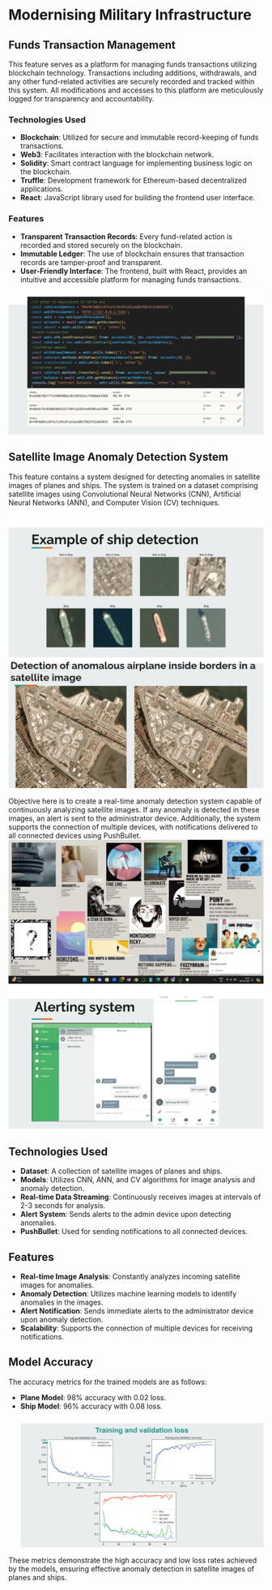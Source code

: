 # Modernising Military Infrastructure

## Funds Transaction Management

This feature serves as a platform for managing funds transactions utilizing blockchain technology. Transactions including additions, withdrawals, and any other fund-related activities are securely recorded and tracked within this system. All modifications and accesses to this platform are meticulously logged for transparency and accountability.

### Technologies Used

- **Blockchain**: Utilized for secure and immutable record-keeping of funds transactions.
- **Web3**: Facilitates interaction with the blockchain network.
- **Solidity**: Smart contract language for implementing business logic on the blockchain.
- **Truffle**: Development framework for Ethereum-based decentralized applications.
- **React**: JavaScript library used for building the frontend user interface.

### Features

- **Transparent Transaction Records**: Every fund-related action is recorded and stored securely on the blockchain.
- **Immutable Ledger**: The use of blockchain ensures that transaction records are tamper-proof and transparent.
- **User-Friendly Interface**: The frontend, built with React, provides an intuitive and accessible platform for managing funds transactions.

![Blockchain Screenshot Presenting fund transaction](Images/Blockchain.png)

## Satellite Image Anomaly Detection System

This feature contains a system designed for detecting anomalies in satellite images of planes and ships. The system is trained on a dataset comprising satellite images using Convolutional Neural Networks (CNN), Artificial Neural Networks (ANN), and Computer Vision (CV) techniques.

![Ship Detection](Images/Ship_Detection.png)
![Plane Detection](Images/Plane_Detection.png)

Objective here is to create a real-time anomaly detection system capable of continuously analyzing satellite images. If any anomaly is detected in these images, an alert is sent to the administrator device. Additionally, the system supports the connection of multiple devices, with notifications delivered to all connected devices using PushBullet.
![Alerts](Images/Alert_Screenshot.png)
![Alerts](Images/Alerting.png)
## Technologies Used

- **Dataset**: A collection of satellite images of planes and ships.
- **Models**: Utilizes CNN, ANN, and CV algorithms for image analysis and anomaly detection.
- **Real-time Data Streaming**: Continuously receives images at intervals of 2-3 seconds for analysis.
- **Alert System**: Sends alerts to the admin device upon detecting anomalies.
- **PushBullet**: Used for sending notifications to all connected devices.

## Features

- **Real-time Image Analysis**: Constantly analyzes incoming satellite images for anomalies.
- **Anomaly Detection**: Utilizes machine learning models to identify anomalies in the images.
- **Alert Notification**: Sends immediate alerts to the administrator device upon anomaly detection.
- **Scalability**: Supports the connection of multiple devices for receiving notifications.

## Model Accuracy

The accuracy metrics for the trained models are as follows:

- **Plane Model**: 98% accuracy with 0.02 loss.
- **Ship Model**: 96% accuracy with 0.08 loss.
![Model Accuracy and Loss](Images/ModelAccuracy.png)

These metrics demonstrate the high accuracy and low loss rates achieved by the models, ensuring effective anomaly detection in satellite images of planes and ships.


